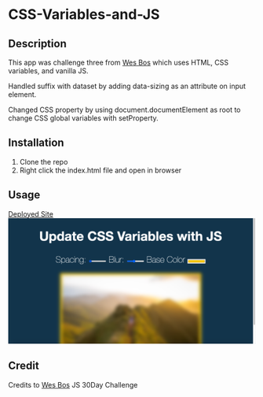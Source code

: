 # CSS-Variables-and-JS

## Description

This app was challenge three from [Wes Bos](https://javascript30.com/) which uses HTML, CSS variables, and vanilla JS.

Handled suffix with dataset by adding data-sizing as an attribute on input element.

Changed CSS property by using document.documentElement as root to change CSS global variables with setProperty.

## Installation

1. Clone the repo
2. Right click the index.html file and open in browser

## Usage


[Deployed Site](https://sharonkim09.github.io/css-variables-and-js/)
![](./cssvariables.png)


## Credit

Credits to [Wes Bos](https://github.com/wesbos) JS 30Day Challenge

